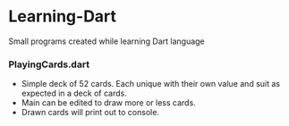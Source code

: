 # Learning-Dart
Small programs created while learning Dart language

### PlayingCards.dart
* Simple deck of 52 cards.  Each unique with their own value and suit as expected in a deck of cards.
* Main can be edited to draw more or less cards.
* Drawn cards will print out to console.
